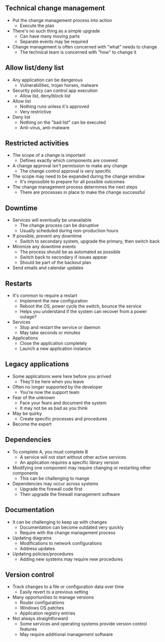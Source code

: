 ## Technical change management
- Put the change management process into action
	- Execute the plan
- There's no such thing as a simple upgrade
	- Can have many moving parts
	- Separate events may be required
- Change management is often concerned with "what" needs to change
	- The technical team is concerned with "how" to change it
## Allow list/deny list
- Any application can be dangerous
	- Vulnerabilities, trojan horses, malware
- Security policy can control app execution
	- Allow list, deny/block list
- Allow list
	- Nothing runs unless it's approved
	- Very restrictive
- Deny list
	- Nothing on the "bad list" can be executed
	- Anti-virus, anti-malware
## Restricted activities
- The scope of a change is important
	- Defines exactly which components are covered
- A change approval isn't permission to make any change
	- The change control approval is very specific
- The scope may need to be expanded during the change window
	- It's impossible to prepare for all possible outcomes
- The change management process determines the next steps
	- There are processes in place to make the change successful
## Downtime
- Services will eventually be unavailable
	- The change process can be disruptive
	- Usually scheduled during non-production hours
- If possible, prevent any downtime
	- Switch to secondary system, upgrade the primary, then switch back
- Minimize any downtime events
	- The process should be as automated as possible
	- Switch back to secondary if issues appear
	- Should be part of the backout plan
- Send emails and calendar updates
## Restarts
- It's common to require a restart
	- Implement the new configuration
	- Reboot the OS, power cycle the switch, bounce the service
	- Helps you understand if the system can recover from a power outage?
- Services
	- Stop and restart the service or daemon
	- May take seconds or minutes
- Applications
	- Close the application completely
	- Launch a new application instance
## Legacy applications
- Some applications were here before you arrived
	- They'll be here when you leave
- Often no longer supported by the developer
	- You're now the support team
- Fear of the unknown
	- Face your fears and document the system
	- It may not be as bad as you think
- May be quirky
	- Create specific processes and procedures
- Become the expert
## Dependencies
- To complete A, you must complete B
	- A service will not start without other active services
	- An application requires a specific library version
- Modifying one component may require changing or restarting other components
	- This can be challenging to mange
- Dependencies may occur across systems
	- Upgrade the firewall code first
	- Then upgrade the firewall management software
## Documentation
- It can be challenging to keep up with changes
	- Documentation can become outdated very quickly
	- Require with the change management process
- Updating diagrams
	- Modifications to network configurations
	- Address updates
- Updating policies/procedures
	- Adding new systems may require new procedures
## Version control
- Track changes to a file or configuration data over time
	- Easily revert to a previous setting
- Many opportunities to manage versions
	- Router configurations
	- Windows OS patches
	- Application registry entries
- Not always straightforward
	- Some services and operating systems provide version control features
	- May require additional management software
